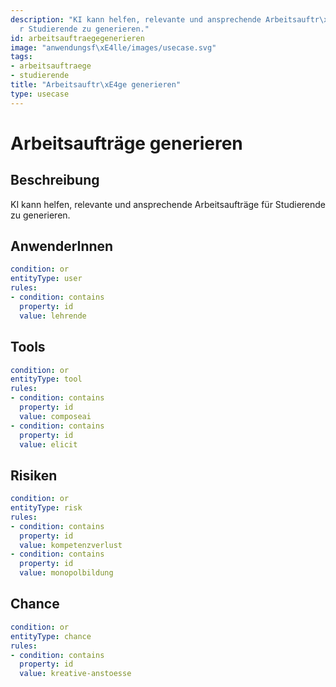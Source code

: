 ```yaml
---
description: "KI kann helfen, relevante und ansprechende Arbeitsauftr\xE4ge f\xFC\
  r Studierende zu generieren."
id: arbeitsauftraegegenerieren
image: "anwendungsf\xE4lle/images/usecase.svg"
tags:
- arbeitsauftraege
- studierende
title: "Arbeitsauftr\xE4ge generieren"
type: usecase
---
```



# Arbeitsaufträge generieren

## Beschreibung

KI kann helfen, relevante und ansprechende Arbeitsaufträge für Studierende zu generieren.

## AnwenderInnen

```yaml
condition: or
entityType: user
rules:
- condition: contains
  property: id
  value: lehrende
```



## Tools

```yaml
condition: or
entityType: tool
rules:
- condition: contains
  property: id
  value: composeai
- condition: contains
  property: id
  value: elicit
```



## Risiken

```yaml
condition: or
entityType: risk
rules:
- condition: contains
  property: id
  value: kompetenzverlust
- condition: contains
  property: id
  value: monopolbildung
```



## Chance

```yaml
condition: or
entityType: chance
rules:
- condition: contains
  property: id
  value: kreative-anstoesse
```

